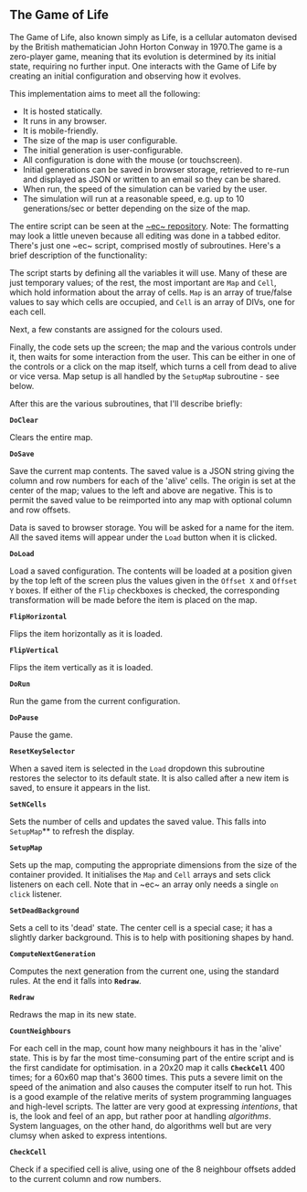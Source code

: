 ## The Game of Life

The Game of Life, also known simply as Life, is a cellular automaton devised by the British mathematician John Horton Conway in 1970.The game is a zero-player game, meaning that its evolution is determined by its initial state, requiring no further input. One interacts with the Game of Life by creating an initial configuration and observing how it evolves.

This implementation aims to meet all the following:

 - It is hosted statically.
 - It runs in any browser.
 - It is mobile-friendly.
 - The size of the map is user configurable.
 - The initial generation is user-configurable.
 - All configuration is done with the mouse (or touchscreen).
 - Initial generations can be saved in browser storage, retrieved to re-run and displayed as JSON or written to an email so they can be shared.
 - When run, the speed of the simulation can be varied by the user.
 - The simulation will run at a reasonable speed, e.g. up to 10 generations/sec or better depending on the size of the map.

The entire script can be seen at the [~ec~ repository](https://raw.githubusercontent.com/easycoder/easycoder.github.io/master/resources/ecs/lifedemo.ecs). Note: The formatting may look a little uneven because all editing was done in a tabbed editor. There's just one ~ec~ script, comprised mostly of subroutines. Here's a brief description of the functionality:

The script starts by defining all the variables it will use. Many of these are just temporary values; of the rest, the most important are `Map` and `Cell`, which hold information about the array of cells. `Map` is an array of true/false values to say which cells are occupied, and `Cell` is an array of DIVs, one for each cell.

Next, a few constants are assigned for the colours used.

Finally, the code sets up the screen; the map and the various controls under it, then waits for some interaction from the user. This can be either in one of the controls or a click on the map itself, which turns a cell from dead to alive or vice versa. Map setup is all handled by the `SetupMap` subroutine - see below.

After this are the various subroutines, that I'll describe briefly:

**`DoClear`**

Clears the entire map.

**`DoSave`**

Save the current map contents. The saved value is a JSON string giving the column and row numbers for each of the 'alive' cells. The origin is set at the center of the map; values to the left and above are negative. This is to permit the saved value to be reimported into any map with optional column and row offsets.

Data is saved to browser storage. You will be asked for a name for the item. All the saved items will appear under the `Load` button when it is clicked.

**`DoLoad`**

Load a saved configuration. The contents will be loaded at a position given by the top left of the screen plus the values given in the `Offset X` and `Offset Y` boxes. If either of the `Flip` checkboxes is checked, the corresponding transformation will be made before the item is placed on the map.

**`FlipHorizontal`**

Flips the item horizontally as it is loaded.

**`FlipVertical`**

Flips the item vertically as it is loaded.

**`DoRun`**

Run the game from the current configuration.

**`DoPause`**

Pause the game.

**`ResetKeySelector`**

When a saved item is selected in the `Load` dropdown this subroutine restores the selector to its default state. It is also called after a new item is saved, to ensure it appears in the list.

**`SetNCells`**

Sets the number of cells and updates the saved value. This falls into `SetupMap`** to refresh the display.

**`SetupMap`**

Sets up the map, computing the appropriate dimensions from the size of the container provided. It initialises the `Map` and `Cell` arrays and sets click listeners on each cell. Note that in ~ec~ an array only needs a single `on click` listener.

**`SetDeadBackground`**

Sets a cell to its 'dead' state. The center cell is a special case; it has a slightly darker background. This is to help with positioning shapes by hand.

**`ComputeNextGeneration`**

Computes the next generation from the current one, using the standard rules. At the end it falls into **`Redraw`**.

**`Redraw`**

Redraws the map in its new state.

**`CountNeighbours`**

For each cell in the map, count how many neighbours it has in the 'alive' state. This is by far the most time-consuming part of the entire script and is the first candidate for optimisation. in a 20x20 map it calls **`CheckCell`** 400 times; for a 60x60 map that's 3600 times. This puts a severe limit on the speed of the animation and also causes the computer itself to run hot. This is a good example of the relative merits of system programming languages and high-level scripts. The latter are very good at expressing _intentions_, that is, the look and feel of an app, but rather poor at handling _algorithms_. System languages, on the other hand, do algorithms well but are very clumsy when asked to express intentions.

**`CheckCell`**

Check if a specified cell is alive, using one of the 8 neighbour offsets added to the current column and row numbers.
